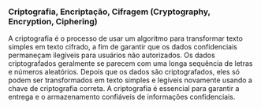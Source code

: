 ### Criptografia, Encriptação, Cifragem (Cryptography, Encryption, Ciphering)

A criptografia é o processo de usar um algoritmo para transformar texto simples em texto cifrado, a fim de garantir que os dados confidenciais permaneçam ilegíveis para usuários não autorizados. Os dados criptografados geralmente se parecem com uma longa sequência de letras e números aleatórios. Depois que os dados são criptografados, eles só podem ser transformados em texto simples e legíveis novamente usando a chave de criptografia correta. A criptografia é essencial para garantir a entrega e o armazenamento confiáveis de informações confidenciais.
